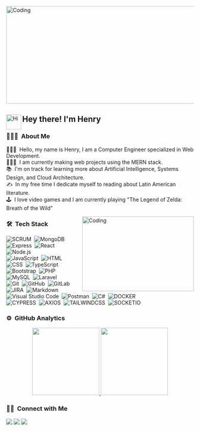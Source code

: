 <img alt="Coding" src="https://user-images.githubusercontent.com/29009340/174941955-0591e242-4dbb-4dfa-94fc-f0cb3d56c644.png" width="900px" height="261px"  />

 ## 
<img alt="Hi" src="https://user-images.githubusercontent.com/29009340/174426732-fb4b3048-eba4-4bb8-b937-f7373007dd27.gif" width='40' align="left"/><h2>Hey there! I'm Henry</h2>



### 👨🏻‍💻 &nbsp;About Me

👨🏻‍💼  &nbsp;Hello, my name is Henry, I am a Computer Engineer specialized in Web Development.\
👨🏻‍💻 &nbsp;I am currently making web projects using the MERN stack.\
📚 &nbsp;I'm on track for learning more about Artificial Intelligence, Systems Design, and Cloud Architecture.\
✍️ &nbsp;In my free time I dedicate myself to reading about Latin American literature.\
🕹️ &nbsp;I love video games and I am currently playing "The Legend of Zelda: Breath of the Wild"





<img alt="Coding" src="https://user-images.githubusercontent.com/29009340/174422512-96cc5ff8-a1e2-40b1-ae54-ec72d3c57bff.gif" width="300px" height="200px" align="right" />






### 🛠 &nbsp;Tech Stack
![SCRUM](https://img.shields.io/badge/-SCRUM-003140?style=flat&logo=scrum)&nbsp;
![MongoDB](https://img.shields.io/badge/-MongoDB-003140?style=flat&logo=mongodb)&nbsp;
![Express](https://img.shields.io/badge/-Express-003140?style=flat&logo=express)&nbsp;
![React](https://img.shields.io/badge/-React-003140?style=flat&logo=react)&nbsp;
![Node.js](https://img.shields.io/badge/-Node.js-003140?style=flat&logo=node.js)\
![JavaScript](https://img.shields.io/badge/-JavaScript-003140?style=flat&logo=javascript)&nbsp;
![HTML](https://img.shields.io/badge/-HTML-003140?style=flat&logo=HTML5)&nbsp;
![CSS](https://img.shields.io/badge/-CSS-05122A?style=flat&logo=CSS3&logoColor=1572B6)&nbsp;
![TypeScript](https://img.shields.io/badge/-TypeScript-003140?style=flat&logo=typescript)&nbsp;\
![Bootstrap](https://img.shields.io/badge/-Bootstrap-003140?style=flat&logo=bootstrap&logoColor=563D7C)&nbsp;
![PHP](https://img.shields.io/badge/-PHP-003140?style=flat&logo=PHP)&nbsp;
![MySQL](https://img.shields.io/badge/-MySQL-003140?style=flat&logo=mysql)&nbsp;
![Laravel](https://img.shields.io/badge/-laravel-003140?style=flat&logo=laravel)\
![Git](https://img.shields.io/badge/-Git-003140?style=flat&logo=git)&nbsp;
![GitHub](https://img.shields.io/badge/-GitHub-003140?style=flat&logo=github)&nbsp;
![GitLab](https://img.shields.io/badge/-GitLab-003140?style=flat&logo=gitlab)&nbsp;
![JIRA](https://img.shields.io/badge/-JIRA-003140?style=flat&logo=jira)&nbsp;
![Markdown](https://img.shields.io/badge/-Markdown-003140?style=flat&logo=markdown)\
![Visual Studio Code](https://img.shields.io/badge/-Visual%20Studio%20Code-003140?style=flat&logo=visual-studio-code&logoColor=007ACC)&nbsp;
![Postman](https://img.shields.io/badge/-Postman-003140?style=flat&logo=postman)&nbsp;
![C#](https://img.shields.io/badge/-Csharp-003140?style=flat&logo=csharp)&nbsp;
![DOCKER](https://img.shields.io/badge/-DOCKER-003140?style=flat&logo=docker)\
![CYPRESS](https://img.shields.io/badge/-CYPRESS-003140?style=flat&logo=cypress)&nbsp;
![AXIOS](https://img.shields.io/badge/-AXIOS-003140?style=flat&logo=axios)&nbsp;
![TAILWINDCSS](https://img.shields.io/badge/-TAILWINDCSS-003140?style=flat&logo=tailwindcss)&nbsp;
![SOCKETIO](https://img.shields.io/badge/-SOCKETIO-003140?style=flat&logo=socket.io)&nbsp;

### ⚙️ &nbsp;GitHub Analytics

<p align="center">
<a href="https://github.com/HenryTene">
  <img height="180em" src="https://github-readme-stats-eight-theta.vercel.app/api?username=HenryTene&show_icons=true&theme=algolia&include_all_commits=true&count_private=true"/>
  <img height="180em" src="https://github-readme-stats-eight-theta.vercel.app/api/top-langs/?username=HenryTene&layout=compact&langs_count=8&theme=algolia"/>
</a>
</p>


### 🤝🏻 &nbsp;Connect with Me

<p align="center">

<a href="https://linkedin.com/in/henry-tene-torres"><img src="https://img.shields.io/badge/-Henry%20Tene-0A66C2?style=flat&logo=Linkedin&logoColor=white"/></a>
<a href="https://www.instagram.com/henryttdev/"><img src="https://img.shields.io/badge/-@henryttdev-FD1D1D?style=flat&logo=Instagram&logoColor=white"/></a>
 <a href="https://twitter.com/henrytenet"><img src="https://img.shields.io/badge/-@henrytenet-1A8CD8?style=flat&logo=Twitter&logoColor=white"/></a>

</p>


<!--
**HenryTene/HenryTene** is a ✨ _special_ ✨ repository because its `README.md` (this file) appears on your GitHub profile.

Here are some ideas to get you started:
<img alt="Banner" src="https://user-images.githubusercontent.com/29009340/174426412-2f0d7f7c-bf68-4151-97a2-08f5d131b7ae.jpg" width="1200px" height="350px" align="right"/>
- 🔭 I’m currently working on ...
- 🌱 I’m currently learning ...
- 👯 I’m looking to collaborate on ...
- 🤔 I’m looking for help with ...
- 💬 Ask me about ...
- 📫 How to reach me: ...
- 😄 Pronouns: ...
- ⚡ Fun fact: ...
-->

